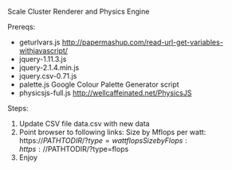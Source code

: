 Scale Cluster Renderer and Physics Engine

Prereqs:
* geturlvars.js   http://papermashup.com/read-url-get-variables-withjavascript/
* jquery-1.11.3.js
* jquery-2.1.4.min.js
* jquery.csv-0.71.js
* palette.js Google Colour Palette Generator script
* physicsjs-full.js http://wellcaffeinated.net/PhysicsJS

Steps:
1. Update CSV file data.csv with new data
2. Point browser to following links:
  Size by Mflops per watt: https://$PATHTODIR/?type=wattflops
  Size by Flops: https://$PATHTODIR/?type=flops
3. Enjoy
